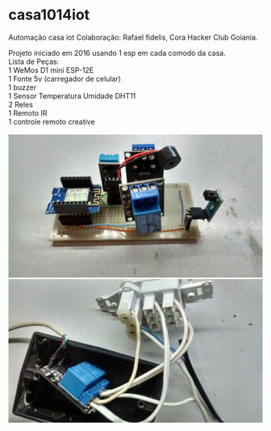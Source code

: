 # casa1014iot
Automação casa iot
Colaboração: Rafael fidelis, Cora Hacker Club Goiania.

Projeto iniciado em 2016 usando 1 esp em cada comodo da casa.<BR>
Lista de Peças:<BR>
1 WeMos D1 mini ESP-12E<BR>
1 Fonte 5v (carregador de celular)<BR>
1 buzzer<BR>
1 Sensor Temperatura Umidade DHT11<BR>
2 Reles<BR>
1 Remoto IR<BR>
1 controle remoto creative<BR>
<BR>
![Alt text](https://github.com/caioelizio/casa1014iot/blob/master/PCB_sala.jpg)
![Alt text](https://github.com/caioelizio/casa1014iot/blob/master/interruptor%20three%20way.jpg)

